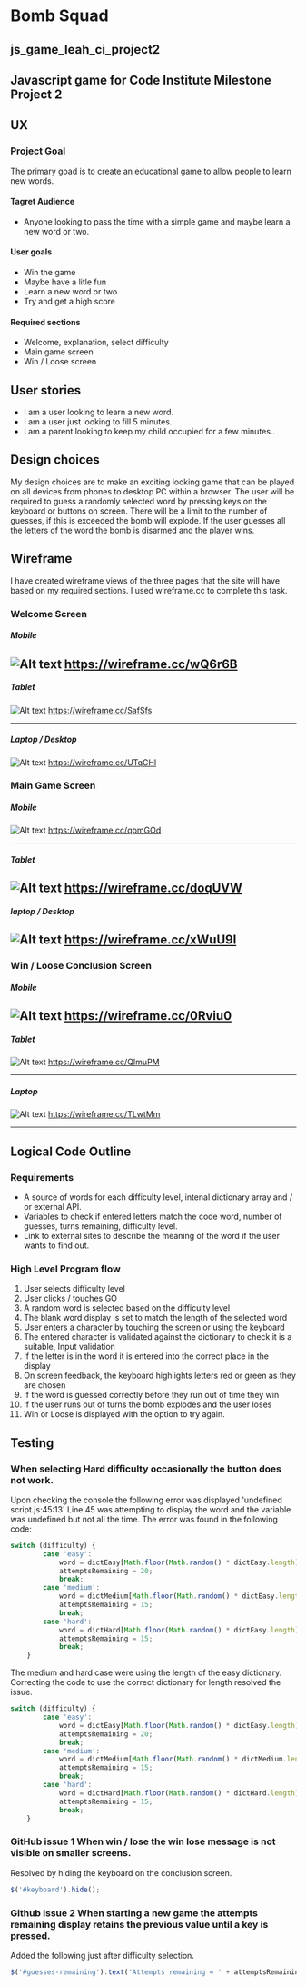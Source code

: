 # Bomb Squad
## js_game_leah_ci_project2
## Javascript game for Code Institute Milestone Project 2

## UX
### Project Goal
The primary goad is to create an educational game to allow people to learn new words.

#### Tagret Audience

* Anyone looking to pass the time with a simple game and maybe learn a new word or two.

#### User goals
* Win the game
* Maybe have a litle fun
* Learn a new word or two
* Try and get a high score
#### Required sections
* Welcome, explanation, select difficulty
* Main game screen
* Win / Loose screen


## User stories

* I am a user looking to learn a new word.
* I am a user just looking to fill 5 minutes..
* I am a parent looking to keep my child occupied for a few minutes..

## Design choices

My design choices are to make an exciting looking game that can be played on all devices from phones to desktop PC within a browser. The user will be required to guess a randomly selected word by pressing keys on the keyboard or buttons on screen. There will be a limit to the number of guesses, if this is exceeded the bomb will explode. If the user guesses all the letters of the word the bomb is disarmed and the player wins.

## Wireframe
I have created wireframe views of the three pages that the site will have based on my required sections. I used wireframe.cc to complete this task.

### Welcome Screen

##### Mobile
![Alt text](assets/images/Wire_Mobile_Welcome.JPG "Mobile")
https://wireframe.cc/wQ6r6B
---
##### Tablet
![Alt text](assets/images/Wire_Tablet_Welcome.JPG "Tablet")
https://wireframe.cc/SafSfs

---
##### Laptop / Desktop
![Alt text](assets/images/Wire_Desktop_Welcome.JPG "Laptop / Desktop")
https://wireframe.cc/UTqCHl
### Main Game Screen

##### Mobile
![Alt text](assets/images/Wire_Mobile_Game.JPG "Mobile")
https://wireframe.cc/qbmGOd

---
##### Tablet
![Alt text](assets/images/Wire_Tablet_Game.JPG "Tablet")
https://wireframe.cc/doqUVW
---
##### laptop / Desktop
![Alt text](assets/images/Wire_Desktop_Game.JPG "Laptop / Desktop")
https://wireframe.cc/xWuU9l
---

### Win / Loose Conclusion Screen

##### Mobile
![Alt text](assets/images/Wire_Mobile_Conclusion.JPG "Mobile")
https://wireframe.cc/0Rviu0
---
##### Tablet
![Alt text](assets/images/Wire_Tablet_Conclusion.JPG "Tablet")
https://wireframe.cc/QImuPM

---
##### Laptop
![Alt text](assets/images/Wire_Desktop_Conclusion.JPG "Laptop / Desktop")
https://wireframe.cc/TLwtMm

---

## Logical Code Outline

### Requirements
* A source of words for each difficulty level, intenal dictionary array and / or external API.
* Variables to check if entered letters match the code word, number of guesses, turns remaining, difficulty level.
* Link to external sites to describe the meaning of the word if the user wants to find out.

### High Level Program flow
1. User selects difficulty level
2. User clicks / touches GO
3. A random word is selected based on the difficulty level
4. The blank word display is set to match the length of the selected word
5. User enters a character by touching the screen or using the keyboard
6. The entered character is validated against the dictionary to check it is a suitable, Input validation
7. If the letter is in the word it is entered into the correct place in the display
8. On screen feedback, the keyboard highlights letters red or green as they are chosen
9. If the word is guessed correctly before they run out of time they win
10. If the user runs out of turns the bomb explodes and the user loses
11. Win or Loose is displayed with the option to try again.

## Testing

### When selecting Hard difficulty occasionally the button does not work.
Upon checking the console the following error was displayed 'undefined script.js:45:13'
Line 45 was attempting to display the word and the variable was undefined but not all the time.
The error was found in the following code:
```javascript
switch (difficulty) {
        case 'easy':
            word = dictEasy[Math.floor(Math.random() * dictEasy.length)];
            attemptsRemaining = 20;
            break;
        case 'medium':
            word = dictMedium[Math.floor(Math.random() * dictEasy.length)]; //dictEasy should be dictMedium
            attemptsRemaining = 15;
            break;
        case 'hard':
            word = dictHard[Math.floor(Math.random() * dictEasy.length)]; //dictEasy should be dictHard
            attemptsRemaining = 15;
            break;
    }
```
The medium and hard case were using the length of the easy dictionary. Correcting the code to use the correct dictionary for length resolved the issue.

```javascript
switch (difficulty) {
        case 'easy':
            word = dictEasy[Math.floor(Math.random() * dictEasy.length)];
            attemptsRemaining = 20;
            break;
        case 'medium':
            word = dictMedium[Math.floor(Math.random() * dictMedium.length)];
            attemptsRemaining = 15;
            break;
        case 'hard':
            word = dictHard[Math.floor(Math.random() * dictHard.length)];
            attemptsRemaining = 15;
            break;
    }
```

### GitHub issue 1 When win / lose the win lose message is not visible on smaller screens.
Resolved by hiding the keyboard on the conclusion screen.
```javascript
$('#keyboard').hide();
```

### Github issue 2 When starting a new game the attempts remaining display retains the previous value until a key is pressed.
Added the following just after difficulty selection.
```javascript
$('#guesses-remaining').text('Attempts remaining = ' + attemptsRemaining);
```



